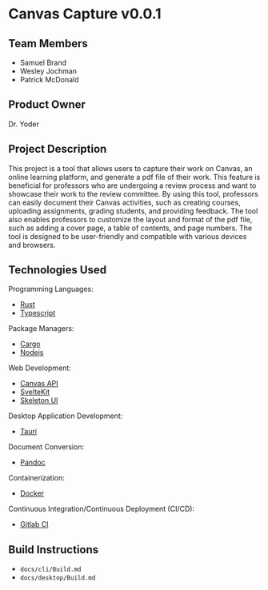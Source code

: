 # Canvas Capture v0.0.1

## Team Members

- Samuel Brand
- Wesley Jochman
- Patrick McDonald

## Product Owner

Dr. Yoder

## Project Description

This project is a tool that allows users to capture their work on Canvas, an online learning platform, and generate a pdf file of their work. This feature is beneficial for professors who are undergoing a review process and want to showcase their work to the review committee. By using this tool, professors can easily document their Canvas activities, such as creating courses, uploading assignments, grading students, and providing feedback. The tool also enables professors to customize the layout and format of the pdf file, such as adding a cover page, a table of contents, and page numbers. The tool is designed to be user-friendly and compatible with various devices and browsers.

## Technologies Used

Programming Languages:

- [Rust](https://www.rust-lang.org/)
- [Typescript](https://www.typescriptlang.org/)

Package Managers:

- [Cargo](https://doc.rust-lang.org/cargo/)
- [Nodejs](https://nodejs.org/en/)

Web Development:

- [Canvas API](https://canvas.instructure.com/doc/api/index.html)
- [SvelteKit](https://kit.svelte.dev/)
- [Skeleton UI](https://www.skeleton.dev/)

Desktop Application Development:

- [Tauri](https://tauri.app/)

Document Conversion:

- [Pandoc](https://pandoc.org/)

Containerization:

- [Docker](https://www.docker.com/)

Continuous Integration/Continuous Deployment (CI/CD):

- [Gitlab CI](https://docs.gitlab.com/ee/ci/)

## Build Instructions

- `docs/cli/Build.md`
- `docs/desktop/Build.md`
